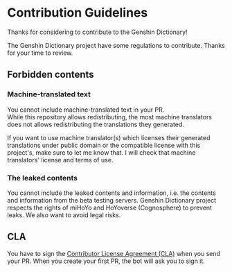 # Contribution Guidelines

Thanks for considering to contribute to the Genshin Dictionary!

The Genshin Dictionary project have some regulations to contribute. Thanks for your time to review.

## Forbidden contents

### Machine-translated text

You cannot include machine-translated text in your PR.  
While this repository allows redistributing, the most machine translators does not allows redistributing the translations they generated.

If you want to use machine translator(s) which licenses their generated translations under public domain or the compatible license with this project's, make sure to let me know that. I will check that machine translators' license and terms of use.

### The leaked contents

You cannot include the leaked contents and information, i.e. the contents and information from the beta testing servers.
Genshin Dictionary project respects the rights of miHoYo and HoYoverse (Cognosphere) to prevent leaks. We also want to avoid legal risks.

## CLA

You have to sign the [Contributor License Agreement (CLA)](https://gist.github.com/xicri/5ea1422b873eb504793cc935358f2350) when you send your PR. When you create your first PR, the bot will ask you to sign it.
